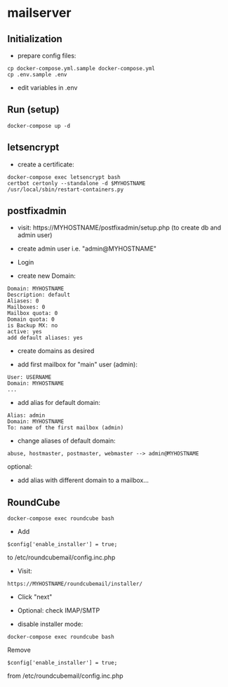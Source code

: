 # mailserver

## Initialization

* prepare config files:
```
cp docker-compose.yml.sample docker-compose.yml
cp .env.sample .env
```

* edit variables in .env

## Run (setup)

```
docker-compose up -d 
```

## letsencrypt

* create a certificate:
```
docker-compose exec letsencrypt bash
certbot certonly --standalone -d $MYHOSTNAME
/usr/local/sbin/restart-containers.py
```

## postfixadmin

* visit: https://MYHOSTNAME/postfixadmin/setup.php (to create db and admin user)
* create admin user i.e. "admin@MYHOSTNAME"

* Login

* create new Domain:
```
Domain: MYHOSTNAME
Description: default
Aliases: 0
Mailboxes: 0
Mailbox quota: 0
Domain quota: 0
is Backup MX: no
active: yes
add default aliases: yes
```

* create domains as desired

* add first mailbox for "main" user (admin):
```
User: USERNAME
Domain: MYHOSTNAME
...
```

* add alias for default domain:
```
Alias: admin
Domain: MYHOSTNAME
To: name of the first mailbox (admin)
```

* change aliases of default domain:
```
abuse, hostmaster, postmaster, webmaster --> admin@MYHOSTNAME
```

optional:
* add alias with different domain to a mailbox...

## RoundCube

```
docker-compose exec roundcube bash
```

* Add 
```
$config['enable_installer'] = true;
```
to /etc/roundcubemail/config.inc.php

* Visit:
```
https://MYHOSTNAME/roundcubemail/installer/
```

* Click "next"

* Optional: check IMAP/SMTP

* disable installer mode:
```
docker-compose exec roundcube bash
```

Remove
```
$config['enable_installer'] = true;
```
from /etc/roundcubemail/config.inc.php

